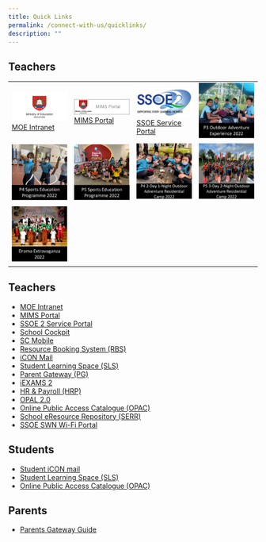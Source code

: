 ```yaml
---
title: Quick Links
permalink: /connect-with-us/quicklinks/
description: ""
---
```

## **Teachers**
<table>
	<tr>
		<td width="25%">
			<a href="https://intranet.moe.gov.sg/">
				<img src="/images/CONNECT%20with%20Us/Quick%20Links/MOE.png"/> MOE Intranet
			</a>
		</td>
		<td width="25%">
			<a href="https://portal.mims.moe.gov.sg/idmdash/#/dashboard">
				<img src="/images/CONNECT%20with%20Us/Quick%20Links/pw_MIMS.png"/> <br>MIMS Portal
			</a>
		</td>
		<td width="25%">
			<a href="https://ssoe2.moe.edu.sg/sp?id=index">
				<img src="/images/CONNECT%20with%20Us/Quick%20Links/SSOE2.jpg"/> SSOE Service Portal
			</a>
		</td>
		<td width="25%">
			<a href="/highlights/p3-outdoor-adventure-experience-2022">
				<img src="/images/Logo%20P3%20Outdoor%20Adventure%20Experience%202022.jpg"/>
			</a>
		</td>
	</tr>
	<tr>
		<td width="25%">
			<a href="/highlights/p4-sports-education-programme-2022">
				<img src="/images/Logo%20P4%20Sports%20Education%20Programme%202022.jpg"/>
			</a>
		</td>
		<td width="25%">
			<a href="/highlights/p5-sports-education-programme-2022">
				<img src="/images/P5%20Sports%20Education%20Programme%202022.jpg"/>
			</a>
		</td>
		<td width="25%">
			<a href="/highlights/2022/P4-2D1N-OA-Camp-2022">
				<img src="/images/Highlights/2022/P4%202D1N%20Outdoor%20Camp%202022/P4%202-Day%201-Night%20Outdoor%20Adventure%20Residential%20Camp%202022.jpg"/>
			</a>
		</td>
		<td width="25%">
			<a href="/highlights/2022/P5-3D2N-OA-Camp-2022">
				<img src="/images/Highlights/2022/P5%203D2N%20OA%20Camp/P5%203-Day%202-Night%20Outdoor%20Adventure%20Residential%20Camp%202022.jpg"/>
			</a>
		</td>
	</tr>
	<tr>
		<td width="25%">
			<a href="/highlights/2022/drama-extravaganza-2022/">
				<img src="/images/Highlights/2022/Drama%20Extravaganza%202022/Drama%20Extravaganza%202022%20Pic%20Link.jpg"/>
				</a>
			</td>
			<td>		</td>
			<td>		</td>
			<td>		</td>
	</tr>	
</table>



## **Teachers**

* [MOE Intranet](https://intranet.moe.gov.sg/Pages/Home.aspx) 
* [MIMS Portal](https://idp.mims.moe.gov.sg/nidp/saml2/sso)
* [SSOE 2 Service Portal](https://ssoe2.moe.edu.sg/)
* [School Cockpit](https://schoolcockpit.moe.gov.sg/)
* [SC Mobile](https://scmobile.moe.edu.sg/login)
* [Resource Booking System (RBS)](https://rbs.avero-tech.com/login.html)
* [iCON Mail](https://workspace.google.com/dashboard)
* [Student Learning Space (SLS)](https://vle.learning.moe.edu.sg/login)
* [Parent Gateway (PG)](https://pg.moe.edu.sg/)
* [iEXAMS 2](http://iexams.seab.gov.sg/login)
* [HR & Payroll (HRP)](https://www.hrp.gov.sg/)
* [OPAL 2.0](http://opal2.moe.edu.sg/)
* [Online Public Access Catalogue (OPAC)](https://schoolibrary.moe.edu.sg/firsttoapayohpri)
* [School eResource Repository (SERR)](https://schoolibrary.moe.edu.sg/eresourcespri/cgi-bin/spydus.exe/MSGTRN/WPAC/HOME)
* [SSOE SWN Wi-Fi Portal](https://portal.swn.moe.edu.sg/)
## **Students**
* [Student iCON mail](https://workspace.google.com/dashboard)
* [Student Learning Space (SLS)](https://vle.learning.moe.edu.sg/login)
* [Online Public Access Catalogue (OPAC)](https://schoolibrary.moe.edu.sg/firsttoapayohpri)
## **Parents**
* [Parents Gateway Guide](/ftpps-family/parents-corner/parents-gateway)